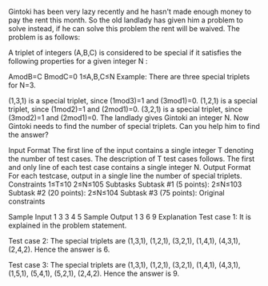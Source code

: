 Gintoki has been very lazy recently and he hasn't made enough money to pay the rent this month. So the old landlady has given him a problem to solve instead, if he can solve this problem the rent will be waived. The problem is as follows:

A triplet of integers (A,B,C) is considered to be special if it satisfies the following properties for a given integer N :

AmodB=C
BmodC=0
1≤A,B,C≤N
Example: There are three special triplets for N=3.

(1,3,1) is a special triplet, since (1mod3)=1 and (3mod1)=0.
(1,2,1) is a special triplet, since (1mod2)=1 and (2mod1)=0.
(3,2,1) is a special triplet, since (3mod2)=1 and (2mod1)=0.
The landlady gives Gintoki an integer N. Now Gintoki needs to find the number of special triplets. Can you help him to find the answer?

Input Format
The first line of the input contains a single integer T denoting the number of test cases. The description of T test cases follows.
The first and only line of each test case contains a single integer N.
Output Format
For each testcase, output in a single line the number of special triplets.
Constraints
1≤T≤10
2≤N≤105
Subtasks
Subtask #1 (5 points): 2≤N≤103
Subtask #2 (20 points): 2≤N≤104
Subtask #3 (75 points): Original constraints

Sample Input 1 
3
3
4
5
Sample Output 1 
3
6
9
Explanation
Test case 1: It is explained in the problem statement.

Test case 2: The special triplets are (1,3,1), (1,2,1), (3,2,1), (1,4,1), (4,3,1), (2,4,2). Hence the answer is 6.

Test case 3: The special triplets are (1,3,1), (1,2,1), (3,2,1), (1,4,1), (4,3,1), (1,5,1), (5,4,1), (5,2,1), (2,4,2). Hence the answer is 9.